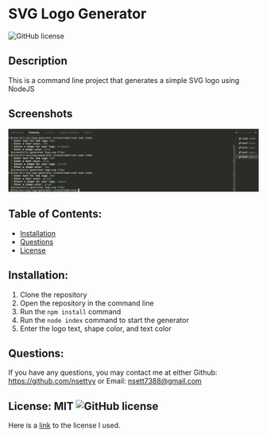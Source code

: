 # SVG Logo Generator
  ![GitHub license](https://img.shields.io/github/license/Naereen/StrapDown.js.svg)

## Description
This is a command line project that generates a simple SVG logo using NodeJS

## Screenshots
![The Command Line Process](./images/logo-generator-screenshot.jpeg)

## Table of Contents:
  * [Installation](#installation)
  * [Questions](#questions)
  * [License](#license)

  ## Installation:
  1) Clone the repository 
  2) Open the repository in the command line 
  3) Run the `npm install` command 
  4) Run the `node index` command to start the generator 
  5) Enter the logo text, shape color, and text color

  ## Questions:
  If you have any questions, you may contact me at either Github: https://github.com/nsettyy or Email: nsett7388@gmail.com

  ## License: MIT  ![GitHub license](https://img.shields.io/github/license/Naereen/StrapDown.js.svg)
  Here is a [link](https://choosealicense.com/licenses/mit/) to the license I used.


